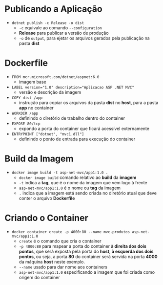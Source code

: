 # Publicando a Aplicação

* ```dotnet publish -c Release -o dist```
  * ```-c``` equivale ao comando ```--configuration```
  * **Release** para publicar a versão de produção
  * ```-o``` de ```output```, para ejetar os arquivos gerados pela publicação na pasta **dist**

# Dockerfile

* ```FROM mcr.microsoft.com/dotnet/aspnet:6.0```
  * imagem base
* ```LABEL version="1.0" description="Aplicacao ASP .NET MVC"```
  * versão e descrição da imagem
* ```COPY dist /app```
  * instrução para copiar os arquivos da pasta **dist** no **host**, para a pasta **app** no container
* ```WORKDIR /app```
  * definindo o diretório de trabalho dentro do container
* ```EXPOSE 80/tcp```
  * expondo a porta do container que ficará acessível externamente
* ```ENTRYPOINT ["dotnet", "mvc1.dll"]```
  * definindo o ponto de entrada para execução do container

# Build da Imagem

* ```docker image build -t asp-net-mvc/app1:1.0 .```
  * ```docker image build``` comando relativo ao **build** da **imagem**
  * ```-t``` indica a **tag**, que é o nome da imagem que vem logo à frente
  * ```asp-net-mvc/app1:1.0``` é o nome ou **tag** da imagem
  * ``` . ``` indica que a imagem está sendo criada no diretório atual que deve conter o arquivo **Dockerfile**

# Criando o Container

* ```docker container create -p 4000:80 --name mvc-produtos asp-net-mvc/app1:1.0```
  * ```create``` é o comando que cria o container
  * ```-p 4000:80``` para mapear a porta do container **à direita dos dois pontos**, que será exposta pela porta do **host**, **à esquerda dos dois pontos**, ou seja, a porta **80** do container será servida na porta **4000** da máquina **host** neste exemplo.
  * ```--name``` usado para dar nome aos containers
  * ```asp-net-mvc/app1:1.0``` especificando a imagem que foi criada como origem do container